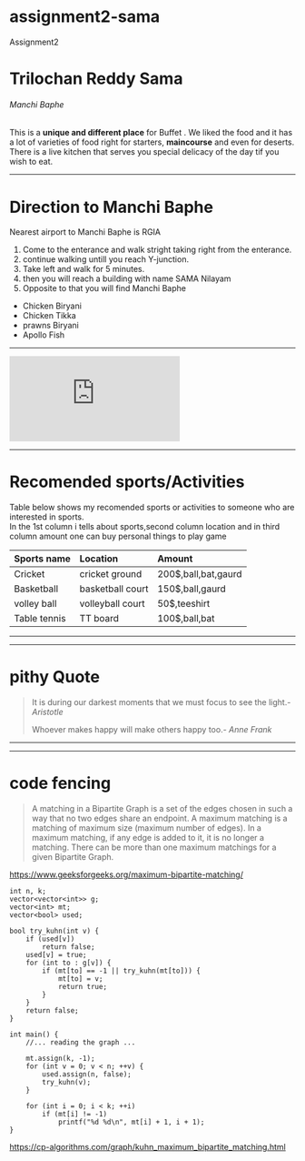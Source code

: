 # assignment2-sama
Assignment2
# Trilochan Reddy Sama
###### Manchi Baphe
This is a **unique and different place** for Buffet . We liked the food and it has a lot of varieties of food right for starters,  **maincourse** and even for deserts. There is a live kitchen that serves you special delicacy of the day tif you wish to eat.

---
# Direction to Manchi Baphe

Nearest airport to Manchi Baphe is RGIA
1. Come to the enterance and walk stright taking right from the enterance.
2. continue walking untill you reach Y-junction.
3. Take left and walk for 5 minutes.
4. then you will reach a building with name SAMA Nilayam
5. Opposite to that you will find Manchi Baphe

* Chicken Biryani
* Chicken Tikka
* prawns Biryani
* Apollo Fish
---

![link to aboutme.md](https://github.com/Trilochan-Reddy/assignment2-sama/blob/main/AboutMe.md)

---
# Recomended sports/Activities
Table below shows my recomended sports or activities to someone who are interested in sports.<br>In the 1st column i tells about sports,second column location and in third column amount one can buy personal things to play game

| Sports name | Location | Amount |
|:---         |:---      |:---    |
| Cricket      | cricket ground | 200$,ball,bat,gaurd |
| Basketball | basketball court | 150$,ball,gaurd |
| volley ball | volleyball court | 50$,teeshirt |
| Table tennis | TT board | 100$,ball,bat |
---

---
# pithy Quote
> It is during our darkest moments that we must focus to see the light.- *Aristotle*
>
> Whoever makes happy will make others happy too.- *Anne Frank*
---

---
# code fencing

>A matching in a Bipartite Graph is a set of the edges chosen in such a way that no two edges share an endpoint. A maximum matching is a matching of maximum size (maximum number of edges). In a maximum matching, if any edge is added to it, it is no longer a matching. There can be more than one maximum matchings for a given Bipartite Graph. 

<https://www.geeksforgeeks.org/maximum-bipartite-matching/>

```
int n, k;
vector<vector<int>> g;
vector<int> mt;
vector<bool> used;

bool try_kuhn(int v) {
    if (used[v])
        return false;
    used[v] = true;
    for (int to : g[v]) {
        if (mt[to] == -1 || try_kuhn(mt[to])) {
            mt[to] = v;
            return true;
        }
    }
    return false;
}

int main() {
    //... reading the graph ...

    mt.assign(k, -1);
    for (int v = 0; v < n; ++v) {
        used.assign(n, false);
        try_kuhn(v);
    }

    for (int i = 0; i < k; ++i)
        if (mt[i] != -1)
            printf("%d %d\n", mt[i] + 1, i + 1);
}
```
<https://cp-algorithms.com/graph/kuhn_maximum_bipartite_matching.html>
